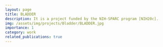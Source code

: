 ```yaml
---
layout: page
title: BLADDER
description: It is a project funded by the NIH-SPARC program [NIH20c]. The team is led by Zach Danziger at FIU and includes multiple academic institute partners. The objective is to synergistically merge mechanistic and machine learning models to obtain system level dynamic models of bladder for the purpose of developing neurostimulation therapies.
img: /assets/img/projects/Bladder/BLADDER.jpg
importance: 1
category: work
related_publications: true
---
```

